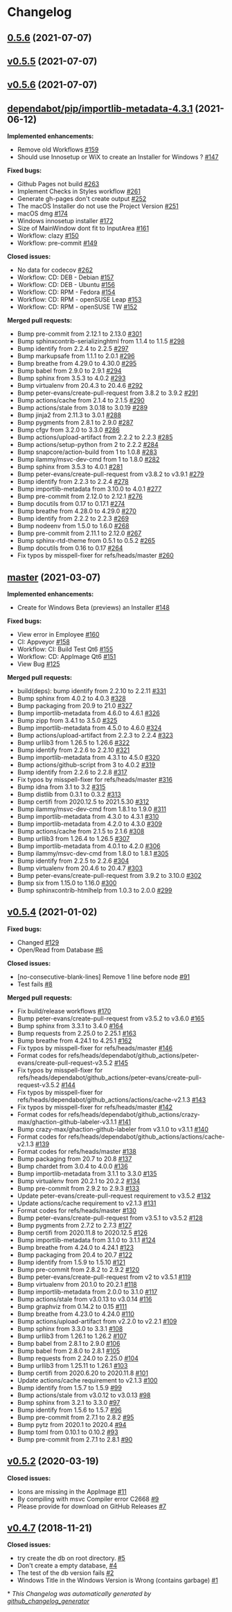 # Changelog

## [0.5.6](https://github.com/jmuelbert/jmbde-QT/tree/0.5.6) (2021-07-07)

## [v0.5.5](https://github.com/jmuelbert/jmbde-QT/tree/v0.5.5) (2021-07-07)

## [v0.5.6](https://github.com/jmuelbert/jmbde-QT/tree/v0.5.6) (2021-07-07)

## [dependabot/pip/importlib-metadata-4.3.1](https://github.com/jmuelbert/jmbde-QT/tree/dependabot/pip/importlib-metadata-4.3.1) (2021-06-12)

**Implemented enhancements:**

- Remove old Workflows [\#159](https://github.com/jmuelbert/jmbde-QT/issues/159)
- Should use Innosetup or WiX to create an Installer for Windows ? [\#147](https://github.com/jmuelbert/jmbde-QT/issues/147)

**Fixed bugs:**

- Github Pages not build [\#263](https://github.com/jmuelbert/jmbde-QT/issues/263)
- Implement Checks in Styles workflow [\#261](https://github.com/jmuelbert/jmbde-QT/issues/261)
- Generate gh-pages don't create output [\#252](https://github.com/jmuelbert/jmbde-QT/issues/252)
- The macOS Installer do not use the Project Version [\#251](https://github.com/jmuelbert/jmbde-QT/issues/251)
- macOS dmg [\#174](https://github.com/jmuelbert/jmbde-QT/issues/174)
- Windows innosetup installer [\#172](https://github.com/jmuelbert/jmbde-QT/issues/172)
- Size of MainWindow dont fit to InputArea [\#161](https://github.com/jmuelbert/jmbde-QT/issues/161)
- Workflow: clazy [\#150](https://github.com/jmuelbert/jmbde-QT/issues/150)
- Workflow: pre-commit [\#149](https://github.com/jmuelbert/jmbde-QT/issues/149)

**Closed issues:**

- No data for codecov [\#262](https://github.com/jmuelbert/jmbde-QT/issues/262)
- Workflow: CD: DEB - Debian [\#157](https://github.com/jmuelbert/jmbde-QT/issues/157)
- Workflow: CD: DEB - Ubuntu [\#156](https://github.com/jmuelbert/jmbde-QT/issues/156)
- Workflow:  CD: RPM - Fedora [\#154](https://github.com/jmuelbert/jmbde-QT/issues/154)
- Workflow: CD: RPM - openSUSE Leap [\#153](https://github.com/jmuelbert/jmbde-QT/issues/153)
- Workflow: CD: RPM - openSUSE TW [\#152](https://github.com/jmuelbert/jmbde-QT/issues/152)

**Merged pull requests:**

- Bump pre-commit from 2.12.1 to 2.13.0 [\#301](https://github.com/jmuelbert/jmbde-QT/pull/301)
- Bump sphinxcontrib-serializinghtml from 1.1.4 to 1.1.5 [\#298](https://github.com/jmuelbert/jmbde-QT/pull/298)
- Bump identify from 2.2.4 to 2.2.5 [\#297](https://github.com/jmuelbert/jmbde-QT/pull/297)
- Bump markupsafe from 1.1.1 to 2.0.1 [\#296](https://github.com/jmuelbert/jmbde-QT/pull/296)
- Bump breathe from 4.29.0 to 4.30.0 [\#295](https://github.com/jmuelbert/jmbde-QT/pull/295)
- Bump babel from 2.9.0 to 2.9.1 [\#294](https://github.com/jmuelbert/jmbde-QT/pull/294)
- Bump sphinx from 3.5.3 to 4.0.2 [\#293](https://github.com/jmuelbert/jmbde-QT/pull/293)
- Bump virtualenv from 20.4.3 to 20.4.6 [\#292](https://github.com/jmuelbert/jmbde-QT/pull/292)
- Bump peter-evans/create-pull-request from 3.8.2 to 3.9.2 [\#291](https://github.com/jmuelbert/jmbde-QT/pull/291)
- Bump actions/cache from 2.1.4 to 2.1.5 [\#290](https://github.com/jmuelbert/jmbde-QT/pull/290)
- Bump actions/stale from 3.0.18 to 3.0.19 [\#289](https://github.com/jmuelbert/jmbde-QT/pull/289)
- Bump jinja2 from 2.11.3 to 3.0.1 [\#288](https://github.com/jmuelbert/jmbde-QT/pull/288)
- Bump pygments from 2.8.1 to 2.9.0 [\#287](https://github.com/jmuelbert/jmbde-QT/pull/287)
- Bump cfgv from 3.2.0 to 3.3.0 [\#286](https://github.com/jmuelbert/jmbde-QT/pull/286)
- Bump actions/upload-artifact from 2.2.2 to 2.2.3 [\#285](https://github.com/jmuelbert/jmbde-QT/pull/285)
- Bump actions/setup-python from 2 to 2.2.2 [\#284](https://github.com/jmuelbert/jmbde-QT/pull/284)
- Bump snapcore/action-build from 1 to 1.0.8 [\#283](https://github.com/jmuelbert/jmbde-QT/pull/283)
- Bump ilammy/msvc-dev-cmd from 1 to 1.8.0 [\#282](https://github.com/jmuelbert/jmbde-QT/pull/282)
- Bump sphinx from 3.5.3 to 4.0.1 [\#281](https://github.com/jmuelbert/jmbde-QT/pull/281)
- Bump peter-evans/create-pull-request from v3.8.2 to v3.9.1 [\#279](https://github.com/jmuelbert/jmbde-QT/pull/279)
- Bump identify from 2.2.3 to 2.2.4 [\#278](https://github.com/jmuelbert/jmbde-QT/pull/278)
- Bump importlib-metadata from 3.10.0 to 4.0.1 [\#277](https://github.com/jmuelbert/jmbde-QT/pull/277)
- Bump pre-commit from 2.12.0 to 2.12.1 [\#276](https://github.com/jmuelbert/jmbde-QT/pull/276)
- Bump docutils from 0.17 to 0.17.1 [\#274](https://github.com/jmuelbert/jmbde-QT/pull/274)
- Bump breathe from 4.28.0 to 4.29.0 [\#270](https://github.com/jmuelbert/jmbde-QT/pull/270)
- Bump identify from 2.2.2 to 2.2.3 [\#269](https://github.com/jmuelbert/jmbde-QT/pull/269)
- Bump nodeenv from 1.5.0 to 1.6.0 [\#268](https://github.com/jmuelbert/jmbde-QT/pull/268)
- Bump pre-commit from 2.11.1 to 2.12.0 [\#267](https://github.com/jmuelbert/jmbde-QT/pull/267)
- Bump sphinx-rtd-theme from 0.5.1 to 0.5.2 [\#265](https://github.com/jmuelbert/jmbde-QT/pull/265)
- Bump docutils from 0.16 to 0.17 [\#264](https://github.com/jmuelbert/jmbde-QT/pull/264)
- Fix typos by misspell-fixer for refs/heads/master [\#260](https://github.com/jmuelbert/jmbde-QT/pull/260)

## [master](https://github.com/jmuelbert/jmbde-QT/tree/master) (2021-03-07)

**Implemented enhancements:**

- Create for Windows Beta \(previews\) an Installer [\#148](https://github.com/jmuelbert/jmbde-QT/issues/148)

**Fixed bugs:**

- View error in Employee [\#160](https://github.com/jmuelbert/jmbde-QT/issues/160)
- CI: Appveyor [\#158](https://github.com/jmuelbert/jmbde-QT/issues/158)
- Workflow: CI: Build Test Qt6 [\#155](https://github.com/jmuelbert/jmbde-QT/issues/155)
- Workflow: CD: AppImage Qt6 [\#151](https://github.com/jmuelbert/jmbde-QT/issues/151)
- View Bug [\#125](https://github.com/jmuelbert/jmbde-QT/issues/125)

**Merged pull requests:**

- build\(deps\): bump identify from 2.2.10 to 2.2.11 [\#331](https://github.com/jmuelbert/jmbde-QT/pull/331)
- Bump sphinx from 4.0.2 to 4.0.3 [\#328](https://github.com/jmuelbert/jmbde-QT/pull/328)
- Bump packaging from 20.9 to 21.0 [\#327](https://github.com/jmuelbert/jmbde-QT/pull/327)
- Bump importlib-metadata from 4.6.0 to 4.6.1 [\#326](https://github.com/jmuelbert/jmbde-QT/pull/326)
- Bump zipp from 3.4.1 to 3.5.0 [\#325](https://github.com/jmuelbert/jmbde-QT/pull/325)
- Bump importlib-metadata from 4.5.0 to 4.6.0 [\#324](https://github.com/jmuelbert/jmbde-QT/pull/324)
- Bump actions/upload-artifact from 2.2.3 to 2.2.4 [\#323](https://github.com/jmuelbert/jmbde-QT/pull/323)
- Bump urllib3 from 1.26.5 to 1.26.6 [\#322](https://github.com/jmuelbert/jmbde-QT/pull/322)
- Bump identify from 2.2.6 to 2.2.10 [\#321](https://github.com/jmuelbert/jmbde-QT/pull/321)
- Bump importlib-metadata from 4.3.1 to 4.5.0 [\#320](https://github.com/jmuelbert/jmbde-QT/pull/320)
- Bump actions/github-script from 3 to 4.0.2 [\#319](https://github.com/jmuelbert/jmbde-QT/pull/319)
- Bump identify from 2.2.6 to 2.2.8 [\#317](https://github.com/jmuelbert/jmbde-QT/pull/317)
- Fix typos by misspell-fixer for refs/heads/master [\#316](https://github.com/jmuelbert/jmbde-QT/pull/316)
- Bump idna from 3.1 to 3.2 [\#315](https://github.com/jmuelbert/jmbde-QT/pull/315)
- Bump distlib from 0.3.1 to 0.3.2 [\#313](https://github.com/jmuelbert/jmbde-QT/pull/313)
- Bump certifi from 2020.12.5 to 2021.5.30 [\#312](https://github.com/jmuelbert/jmbde-QT/pull/312)
- Bump ilammy/msvc-dev-cmd from 1.8.1 to 1.9.0 [\#311](https://github.com/jmuelbert/jmbde-QT/pull/311)
- Bump importlib-metadata from 4.3.0 to 4.3.1 [\#310](https://github.com/jmuelbert/jmbde-QT/pull/310)
- Bump importlib-metadata from 4.2.0 to 4.3.0 [\#309](https://github.com/jmuelbert/jmbde-QT/pull/309)
- Bump actions/cache from 2.1.5 to 2.1.6 [\#308](https://github.com/jmuelbert/jmbde-QT/pull/308)
- Bump urllib3 from 1.26.4 to 1.26.5 [\#307](https://github.com/jmuelbert/jmbde-QT/pull/307)
- Bump importlib-metadata from 4.0.1 to 4.2.0 [\#306](https://github.com/jmuelbert/jmbde-QT/pull/306)
- Bump ilammy/msvc-dev-cmd from 1.8.0 to 1.8.1 [\#305](https://github.com/jmuelbert/jmbde-QT/pull/305)
- Bump identify from 2.2.5 to 2.2.6 [\#304](https://github.com/jmuelbert/jmbde-QT/pull/304)
- Bump virtualenv from 20.4.6 to 20.4.7 [\#303](https://github.com/jmuelbert/jmbde-QT/pull/303)
- Bump peter-evans/create-pull-request from 3.9.2 to 3.10.0 [\#302](https://github.com/jmuelbert/jmbde-QT/pull/302)
- Bump six from 1.15.0 to 1.16.0 [\#300](https://github.com/jmuelbert/jmbde-QT/pull/300)
- Bump sphinxcontrib-htmlhelp from 1.0.3 to 2.0.0 [\#299](https://github.com/jmuelbert/jmbde-QT/pull/299)

## [v0.5.4](https://github.com/jmuelbert/jmbde-QT/tree/v0.5.4) (2021-01-02)

**Fixed bugs:**

- Changed [\#129](https://github.com/jmuelbert/jmbde-QT/issues/129)
- Open/Read from Database [\#6](https://github.com/jmuelbert/jmbde-QT/issues/6)

**Closed issues:**

- \[no-consecutive-blank-lines\] Remove 1 line before node [\#91](https://github.com/jmuelbert/jmbde-QT/issues/91)
- Test fails [\#8](https://github.com/jmuelbert/jmbde-QT/issues/8)

**Merged pull requests:**

- Fix build/release workflows [\#170](https://github.com/jmuelbert/jmbde-QT/pull/170)
- Bump peter-evans/create-pull-request from v3.5.2 to v3.6.0 [\#165](https://github.com/jmuelbert/jmbde-QT/pull/165)
- Bump sphinx from 3.3.1 to 3.4.0 [\#164](https://github.com/jmuelbert/jmbde-QT/pull/164)
- Bump requests from 2.25.0 to 2.25.1 [\#163](https://github.com/jmuelbert/jmbde-QT/pull/163)
- Bump breathe from 4.24.1 to 4.25.1 [\#162](https://github.com/jmuelbert/jmbde-QT/pull/162)
- Fix typos by misspell-fixer for refs/heads/master [\#146](https://github.com/jmuelbert/jmbde-QT/pull/146)
- Format codes for refs/heads/dependabot/github\_actions/peter-evans/create-pull-request-v3.5.2 [\#145](https://github.com/jmuelbert/jmbde-QT/pull/145)
- Fix typos by misspell-fixer for refs/heads/dependabot/github\_actions/peter-evans/create-pull-request-v3.5.2 [\#144](https://github.com/jmuelbert/jmbde-QT/pull/144)
- Fix typos by misspell-fixer for refs/heads/dependabot/github\_actions/actions/cache-v2.1.3 [\#143](https://github.com/jmuelbert/jmbde-QT/pull/143)
- Fix typos by misspell-fixer for refs/heads/master [\#142](https://github.com/jmuelbert/jmbde-QT/pull/142)
- Format codes for refs/heads/dependabot/github\_actions/crazy-max/ghaction-github-labeler-v3.1.1 [\#141](https://github.com/jmuelbert/jmbde-QT/pull/141)
- Bump crazy-max/ghaction-github-labeler from v3.1.0 to v3.1.1 [\#140](https://github.com/jmuelbert/jmbde-QT/pull/140)
- Format codes for refs/heads/dependabot/github\_actions/actions/cache-v2.1.3 [\#139](https://github.com/jmuelbert/jmbde-QT/pull/139)
- Format codes for refs/heads/master [\#138](https://github.com/jmuelbert/jmbde-QT/pull/138)
- Bump packaging from 20.7 to 20.8 [\#137](https://github.com/jmuelbert/jmbde-QT/pull/137)
- Bump chardet from 3.0.4 to 4.0.0 [\#136](https://github.com/jmuelbert/jmbde-QT/pull/136)
- Bump importlib-metadata from 3.1.1 to 3.3.0 [\#135](https://github.com/jmuelbert/jmbde-QT/pull/135)
- Bump virtualenv from 20.2.1 to 20.2.2 [\#134](https://github.com/jmuelbert/jmbde-QT/pull/134)
- Bump pre-commit from 2.9.2 to 2.9.3 [\#133](https://github.com/jmuelbert/jmbde-QT/pull/133)
- Update peter-evans/create-pull-request requirement to v3.5.2 [\#132](https://github.com/jmuelbert/jmbde-QT/pull/132)
- Update actions/cache requirement to v2.1.3 [\#131](https://github.com/jmuelbert/jmbde-QT/pull/131)
- Format codes for refs/heads/master [\#130](https://github.com/jmuelbert/jmbde-QT/pull/130)
- Bump peter-evans/create-pull-request from v3.5.1 to v3.5.2 [\#128](https://github.com/jmuelbert/jmbde-QT/pull/128)
- Bump pygments from 2.7.2 to 2.7.3 [\#127](https://github.com/jmuelbert/jmbde-QT/pull/127)
- Bump certifi from 2020.11.8 to 2020.12.5 [\#126](https://github.com/jmuelbert/jmbde-QT/pull/126)
- Bump importlib-metadata from 3.1.0 to 3.1.1 [\#124](https://github.com/jmuelbert/jmbde-QT/pull/124)
- Bump breathe from 4.24.0 to 4.24.1 [\#123](https://github.com/jmuelbert/jmbde-QT/pull/123)
- Bump packaging from 20.4 to 20.7 [\#122](https://github.com/jmuelbert/jmbde-QT/pull/122)
- Bump identify from 1.5.9 to 1.5.10 [\#121](https://github.com/jmuelbert/jmbde-QT/pull/121)
- Bump pre-commit from 2.8.2 to 2.9.2 [\#120](https://github.com/jmuelbert/jmbde-QT/pull/120)
- Bump peter-evans/create-pull-request from v2 to v3.5.1 [\#119](https://github.com/jmuelbert/jmbde-QT/pull/119)
- Bump virtualenv from 20.1.0 to 20.2.1 [\#118](https://github.com/jmuelbert/jmbde-QT/pull/118)
- Bump importlib-metadata from 2.0.0 to 3.1.0 [\#117](https://github.com/jmuelbert/jmbde-QT/pull/117)
- Bump actions/stale from v3.0.13 to v3.0.14 [\#116](https://github.com/jmuelbert/jmbde-QT/pull/116)
- Bump graphviz from 0.14.2 to 0.15 [\#111](https://github.com/jmuelbert/jmbde-QT/pull/111)
- Bump breathe from 4.23.0 to 4.24.0 [\#110](https://github.com/jmuelbert/jmbde-QT/pull/110)
- Bump actions/upload-artifact from v2.2.0 to v2.2.1 [\#109](https://github.com/jmuelbert/jmbde-QT/pull/109)
- Bump sphinx from 3.3.0 to 3.3.1 [\#108](https://github.com/jmuelbert/jmbde-QT/pull/108)
- Bump urllib3 from 1.26.1 to 1.26.2 [\#107](https://github.com/jmuelbert/jmbde-QT/pull/107)
- Bump babel from 2.8.1 to 2.9.0 [\#106](https://github.com/jmuelbert/jmbde-QT/pull/106)
- Bump babel from 2.8.0 to 2.8.1 [\#105](https://github.com/jmuelbert/jmbde-QT/pull/105)
- Bump requests from 2.24.0 to 2.25.0 [\#104](https://github.com/jmuelbert/jmbde-QT/pull/104)
- Bump urllib3 from 1.25.11 to 1.26.1 [\#103](https://github.com/jmuelbert/jmbde-QT/pull/103)
- Bump certifi from 2020.6.20 to 2020.11.8 [\#101](https://github.com/jmuelbert/jmbde-QT/pull/101)
- Update actions/cache requirement to v2.1.3 [\#100](https://github.com/jmuelbert/jmbde-QT/pull/100)
- Bump identify from 1.5.7 to 1.5.9 [\#99](https://github.com/jmuelbert/jmbde-QT/pull/99)
- Bump actions/stale from v3.0.12 to v3.0.13 [\#98](https://github.com/jmuelbert/jmbde-QT/pull/98)
- Bump sphinx from 3.2.1 to 3.3.0 [\#97](https://github.com/jmuelbert/jmbde-QT/pull/97)
- Bump identify from 1.5.6 to 1.5.7 [\#96](https://github.com/jmuelbert/jmbde-QT/pull/96)
- Bump pre-commit from 2.7.1 to 2.8.2 [\#95](https://github.com/jmuelbert/jmbde-QT/pull/95)
- Bump pytz from 2020.1 to 2020.4 [\#94](https://github.com/jmuelbert/jmbde-QT/pull/94)
- Bump toml from 0.10.1 to 0.10.2 [\#93](https://github.com/jmuelbert/jmbde-QT/pull/93)
- Bump pre-commit from 2.7.1 to 2.8.1 [\#90](https://github.com/jmuelbert/jmbde-QT/pull/90)

## [v0.5.2](https://github.com/jmuelbert/jmbde-QT/tree/v0.5.2) (2020-03-19)

**Closed issues:**

- Icons are missing in the AppImage [\#11](https://github.com/jmuelbert/jmbde-QT/issues/11)
- By compiling with msvc Compiler error  C2668 [\#9](https://github.com/jmuelbert/jmbde-QT/issues/9)
- Please provide for download on GitHub Releases [\#7](https://github.com/jmuelbert/jmbde-QT/issues/7)

## [v0.4.7](https://github.com/jmuelbert/jmbde-QT/tree/v0.4.7) (2018-11-21)

**Closed issues:**

- try create the db on root directory.  [\#5](https://github.com/jmuelbert/jmbde-QT/issues/5)
- Don't create a empty database, [\#4](https://github.com/jmuelbert/jmbde-QT/issues/4)
- The test of the db version fails [\#2](https://github.com/jmuelbert/jmbde-QT/issues/2)
- Windows Title in the Windows Version is Wrong \(contains garbage\) [\#1](https://github.com/jmuelbert/jmbde-QT/issues/1)



\* *This Changelog was automatically generated by [github_changelog_generator](https://github.com/github-changelog-generator/github-changelog-generator)*
